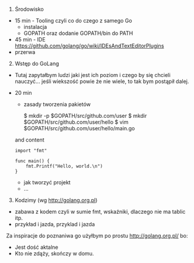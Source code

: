 1. Środowisko
  - 15 min  - Tooling czyli co do czego z samego Go
      - instalacja
      - GOPATH oraz dodanie GOPATH/bin do PATH
  - 45 min  - IDE https://github.com/golang/go/wiki/IDEsAndTextEditorPlugins
  - przerwa
2. Wstęp do GoLang
  - Tutaj zapytałbym ludzi jaki jest ich poziom i czego by się chcieli nauczyć... jeśli wiekszość powie że nie wiele, to tak bym postąpił dalej.
  - 20 min
    - zasady tworzenia pakietów
        
        $ mkdir -p $GOPATH/src/github.com/user
        $ mkdir $GOPATH/src/github.com/user/hello
        $ vim $GOPATH/src/github.com/user/hello/main.go
        
    and content
        
        import "fmt"
        
        func main() {
        	fmt.Printf("Hello, world.\n")
        }



    - jak tworzyć projekt
    - ...
3. Kodzimy (wg http://golang.org.pl)
  - zabawa z kodem czyli w sumie fmt, wskaźniki, dlaczego nie ma tablic itp.
  - przykład i jazda, przyklad i jazda

Za inspiracje do poznaniwa go użyłbym po prostu http://golang.org.pl/ bo:
  - Jest dość aktalne
  - Kto nie zdąży, skończy w domu.
